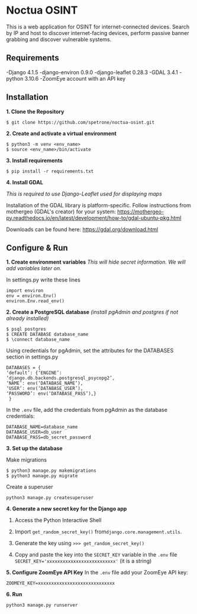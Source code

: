 ﻿# Noctua OSINT

This is a web application for OSINT for internet-connected devices. Search by IP and host to discover internet-facing devices, perform passive banner grabbing and discover vulnerable systems.

## Requirements

-Django 4.1.5
-django-environ 0.9.0
-django-leaflet 0.28.3
-GDAL 3.4.1
-python 3.10.6
-ZoomEye account with an API key

## Installation
**1. Clone the Repository**

    $ git clone https://github.com/spetrone/noctua-osint.git

**2. Create and activate a virtual environment**

    $ python3 -m venv <env_name>
    $ source <env_name>/bin/activate
**3. Install requirements**

    $ pip install -r requirements.txt
    
 **4. Install GDAL**

*This is required to use Django-Leaflet used for displaying maps*

Installation of the GDAL library is platform-specific. Follow instructions from mothergeo (GDAL's creator) for your system:
https://mothergeo-py.readthedocs.io/en/latest/development/how-to/gdal-ubuntu-pkg.html 

Downloads can be found here: 
https://gdal.org/download.html 
  
  ## Configure & Run
**1. Create environment variables**
*This will hide secret information. We will add variables later on.*

In settings.py write these lines 

    import environ
    env = environ.Env()
    environ.Env.read_env() 

**2. Create a PostgreSQL database**
*(install pgAdmin and postgres if not already installed)*

    $ psql postgres
    $ CREATE DATABASE database_name
    $ \connect database_name

Using credentials for pgAdmin, set the attributes for the DATABASES section in settings.py

    DATABASES = {
    ‘default’: {‘ENGINE’:
    ‘django.db.backends.postgresql_psycopg2’,
    ‘NAME’: env(‘DATABASE_NAME’),
    ‘USER’: env(‘DATABASE_USER’),
    ‘PASSWORD’: env(‘DATABASE_PASS’),}
     }
   In the `.env` file, add the credentials from pgAdmin as the database credentials:

    DATABASE_NAME=database_name
    DATABASE_USER=db_user
    DATABASE_PASS=db_secret_password

**3. Set up the database**

Make migrations

    $ python3 manage.py makemigrations
    $ python3 manage.py migrate 

Create a superuser

    python3 manage.py createsuperuser

**4. Generate a new secret key for the Django app**
1.  Access the Python Interactive Shell

2.  Import  `get_random_secret_key()`  from`django.core.management.utils`.

3.  Generate the key using  `>>> get_random_secret_key()`  

4.  Copy and paste the key into the  `SECRET_KEY`  variable in the  `.env` file
	`SECRET_KEY='xxxxxxxxxxxxxxxxxxxxxxxxxx'`  (it is a string)

**5. Configure ZoomEye API Key**
In the `.env` file add your ZoomEye API key:

    ZOOMEYE_KEY=xxxxxxxxxxxxxxxxxxxxxxxxxxxxx

**6. Run**

    python3 manage.py runserver

